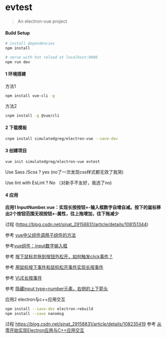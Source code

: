 # evtest

> An electron-vue project

#### Build Setup

``` bash
# install dependencies
npm install

# serve with hot reload at localhost:9080
npm run dev
```

#### 1 环境搭建

方法1

``` bash
npm install vue-cli -g
```

方法2

``` bash
cnpm install -g @vue/cli
```

#### 2 下载模板

``` bash
cnpm install simulatedgreg/electron-vue --save-dev
```

#### 3 创建项目

``` bash
vue init simulatedgreg/electron-vue evtest
```

Use Sass /Scss ? yes (no了一次发现css样式都无效了我哭)

Use lint with EsLint ? No （对新手不友好，我选了no)

#### 4 应用

**应用1 InputNumber.vue：实现长按按钮+-输入框数字自增自减。按下的鼠标移出2个按钮范围无视按钮+-属性，往上拖增加，往下拖减少**

过程 (https://blog.csdn.net/sinat_29158831/article/details/108151344)

参考 [vue中父组件调用子组件的方法](https://www.cnblogs.com/gitByLegend/p/10868538.html)

参考[vue组件：input数字输入框](https://www.cnblogs.com/ddkei/p/9485927.html)

参考 [按下鼠标并拖到按钮外松开，如何触发click事件？](https://blog.csdn.net/epy007/article/details/84759574)

参考 [用鼠标按下事件和鼠标松开事件实现长按事件](https://blog.csdn.net/weixin_44569835/article/details/88947979)

参考 [VUE长按事件](https://www.cnblogs.com/clm960227/p/7685758.html)

参考 [隐藏input type=number元素，右侧的上下箭头](https://www.imqianduan.com/css/37.html)

应用2 electron与c++应用交互
``` bash
npm install --save-dev electron-rebuild
npm install --save nanomsg
```
过程 https://blog.csdn.net/sinat_29158831/article/details/108235419
参考 [从零开始实现Electron应用与C++应用交互](https://www.jianshu.com/p/ea9a1c6088ca)
